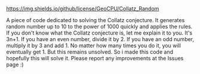 https://img.shields.io/github/license/GeoCPU/Collatz_Random

A piece of code dedicated to solving the Collatz conjecture.
It generates random number up to 10 to the power of 1000 quickly and applies the rules.
If you don't know what the Collatz conjecture is, let me explain it to you. It's 3n+1. If you have an even number, divide it by 2.
If you have an odd number, multiply it by 3 and add 1. No matter how many times you do it, you will eventually get 1. But this remains unsolved. So i made this code and hopefully this will solve it. Please report any improvements at the Issues page :)
